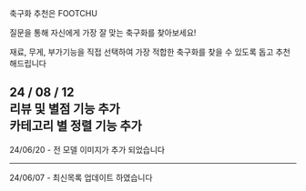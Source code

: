 축구화 추천은 FOOTCHU

질문을 통해 자신에게 가장 잘 맞는 축구화를 찾아보세요!

재료, 무게, 부가기능을 직접 선택하여 
가장 적합한 축구화를 찾을 수 있도록 돕고
추천해드립니다


24 / 08 / 12 <br/>
리뷰 및 별점 기능 추가 <br/>
카테고리 별 정렬 기능 추가
-------------------

24/06/20 - 전 모델 이미지가 추가 되었습니다

----------------
24/06/07 - 최신목록 업데이트 하였습니다
